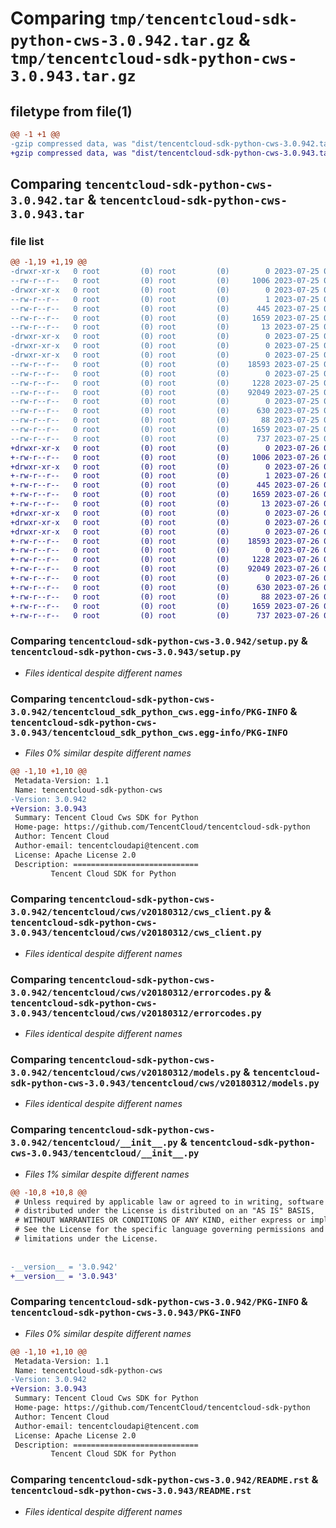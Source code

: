 # Comparing `tmp/tencentcloud-sdk-python-cws-3.0.942.tar.gz` & `tmp/tencentcloud-sdk-python-cws-3.0.943.tar.gz`

## filetype from file(1)

```diff
@@ -1 +1 @@
-gzip compressed data, was "dist/tencentcloud-sdk-python-cws-3.0.942.tar", last modified: Tue Jul 25 04:15:51 2023, max compression
+gzip compressed data, was "dist/tencentcloud-sdk-python-cws-3.0.943.tar", last modified: Wed Jul 26 00:35:20 2023, max compression
```

## Comparing `tencentcloud-sdk-python-cws-3.0.942.tar` & `tencentcloud-sdk-python-cws-3.0.943.tar`

### file list

```diff
@@ -1,19 +1,19 @@
-drwxr-xr-x   0 root         (0) root         (0)        0 2023-07-25 04:15:51.000000 tencentcloud-sdk-python-cws-3.0.942/
--rw-r--r--   0 root         (0) root         (0)     1006 2023-07-25 04:15:51.000000 tencentcloud-sdk-python-cws-3.0.942/setup.py
-drwxr-xr-x   0 root         (0) root         (0)        0 2023-07-25 04:15:51.000000 tencentcloud-sdk-python-cws-3.0.942/tencentcloud_sdk_python_cws.egg-info/
--rw-r--r--   0 root         (0) root         (0)        1 2023-07-25 04:15:51.000000 tencentcloud-sdk-python-cws-3.0.942/tencentcloud_sdk_python_cws.egg-info/dependency_links.txt
--rw-r--r--   0 root         (0) root         (0)      445 2023-07-25 04:15:51.000000 tencentcloud-sdk-python-cws-3.0.942/tencentcloud_sdk_python_cws.egg-info/SOURCES.txt
--rw-r--r--   0 root         (0) root         (0)     1659 2023-07-25 04:15:51.000000 tencentcloud-sdk-python-cws-3.0.942/tencentcloud_sdk_python_cws.egg-info/PKG-INFO
--rw-r--r--   0 root         (0) root         (0)       13 2023-07-25 04:15:51.000000 tencentcloud-sdk-python-cws-3.0.942/tencentcloud_sdk_python_cws.egg-info/top_level.txt
-drwxr-xr-x   0 root         (0) root         (0)        0 2023-07-25 04:15:51.000000 tencentcloud-sdk-python-cws-3.0.942/tencentcloud/
-drwxr-xr-x   0 root         (0) root         (0)        0 2023-07-25 04:15:51.000000 tencentcloud-sdk-python-cws-3.0.942/tencentcloud/cws/
-drwxr-xr-x   0 root         (0) root         (0)        0 2023-07-25 04:15:51.000000 tencentcloud-sdk-python-cws-3.0.942/tencentcloud/cws/v20180312/
--rw-r--r--   0 root         (0) root         (0)    18593 2023-07-25 04:15:51.000000 tencentcloud-sdk-python-cws-3.0.942/tencentcloud/cws/v20180312/cws_client.py
--rw-r--r--   0 root         (0) root         (0)        0 2023-07-25 04:15:51.000000 tencentcloud-sdk-python-cws-3.0.942/tencentcloud/cws/v20180312/__init__.py
--rw-r--r--   0 root         (0) root         (0)     1228 2023-07-25 04:15:51.000000 tencentcloud-sdk-python-cws-3.0.942/tencentcloud/cws/v20180312/errorcodes.py
--rw-r--r--   0 root         (0) root         (0)    92049 2023-07-25 04:15:51.000000 tencentcloud-sdk-python-cws-3.0.942/tencentcloud/cws/v20180312/models.py
--rw-r--r--   0 root         (0) root         (0)        0 2023-07-25 04:15:51.000000 tencentcloud-sdk-python-cws-3.0.942/tencentcloud/cws/__init__.py
--rw-r--r--   0 root         (0) root         (0)      630 2023-07-25 04:15:51.000000 tencentcloud-sdk-python-cws-3.0.942/tencentcloud/__init__.py
--rw-r--r--   0 root         (0) root         (0)       88 2023-07-25 04:15:51.000000 tencentcloud-sdk-python-cws-3.0.942/setup.cfg
--rw-r--r--   0 root         (0) root         (0)     1659 2023-07-25 04:15:51.000000 tencentcloud-sdk-python-cws-3.0.942/PKG-INFO
--rw-r--r--   0 root         (0) root         (0)      737 2023-07-25 04:15:51.000000 tencentcloud-sdk-python-cws-3.0.942/README.rst
+drwxr-xr-x   0 root         (0) root         (0)        0 2023-07-26 00:35:20.000000 tencentcloud-sdk-python-cws-3.0.943/
+-rw-r--r--   0 root         (0) root         (0)     1006 2023-07-26 00:35:20.000000 tencentcloud-sdk-python-cws-3.0.943/setup.py
+drwxr-xr-x   0 root         (0) root         (0)        0 2023-07-26 00:35:20.000000 tencentcloud-sdk-python-cws-3.0.943/tencentcloud_sdk_python_cws.egg-info/
+-rw-r--r--   0 root         (0) root         (0)        1 2023-07-26 00:35:20.000000 tencentcloud-sdk-python-cws-3.0.943/tencentcloud_sdk_python_cws.egg-info/dependency_links.txt
+-rw-r--r--   0 root         (0) root         (0)      445 2023-07-26 00:35:20.000000 tencentcloud-sdk-python-cws-3.0.943/tencentcloud_sdk_python_cws.egg-info/SOURCES.txt
+-rw-r--r--   0 root         (0) root         (0)     1659 2023-07-26 00:35:20.000000 tencentcloud-sdk-python-cws-3.0.943/tencentcloud_sdk_python_cws.egg-info/PKG-INFO
+-rw-r--r--   0 root         (0) root         (0)       13 2023-07-26 00:35:20.000000 tencentcloud-sdk-python-cws-3.0.943/tencentcloud_sdk_python_cws.egg-info/top_level.txt
+drwxr-xr-x   0 root         (0) root         (0)        0 2023-07-26 00:35:20.000000 tencentcloud-sdk-python-cws-3.0.943/tencentcloud/
+drwxr-xr-x   0 root         (0) root         (0)        0 2023-07-26 00:35:20.000000 tencentcloud-sdk-python-cws-3.0.943/tencentcloud/cws/
+drwxr-xr-x   0 root         (0) root         (0)        0 2023-07-26 00:35:20.000000 tencentcloud-sdk-python-cws-3.0.943/tencentcloud/cws/v20180312/
+-rw-r--r--   0 root         (0) root         (0)    18593 2023-07-26 00:35:20.000000 tencentcloud-sdk-python-cws-3.0.943/tencentcloud/cws/v20180312/cws_client.py
+-rw-r--r--   0 root         (0) root         (0)        0 2023-07-26 00:35:20.000000 tencentcloud-sdk-python-cws-3.0.943/tencentcloud/cws/v20180312/__init__.py
+-rw-r--r--   0 root         (0) root         (0)     1228 2023-07-26 00:35:20.000000 tencentcloud-sdk-python-cws-3.0.943/tencentcloud/cws/v20180312/errorcodes.py
+-rw-r--r--   0 root         (0) root         (0)    92049 2023-07-26 00:35:20.000000 tencentcloud-sdk-python-cws-3.0.943/tencentcloud/cws/v20180312/models.py
+-rw-r--r--   0 root         (0) root         (0)        0 2023-07-26 00:35:20.000000 tencentcloud-sdk-python-cws-3.0.943/tencentcloud/cws/__init__.py
+-rw-r--r--   0 root         (0) root         (0)      630 2023-07-26 00:35:20.000000 tencentcloud-sdk-python-cws-3.0.943/tencentcloud/__init__.py
+-rw-r--r--   0 root         (0) root         (0)       88 2023-07-26 00:35:20.000000 tencentcloud-sdk-python-cws-3.0.943/setup.cfg
+-rw-r--r--   0 root         (0) root         (0)     1659 2023-07-26 00:35:20.000000 tencentcloud-sdk-python-cws-3.0.943/PKG-INFO
+-rw-r--r--   0 root         (0) root         (0)      737 2023-07-26 00:35:20.000000 tencentcloud-sdk-python-cws-3.0.943/README.rst
```

### Comparing `tencentcloud-sdk-python-cws-3.0.942/setup.py` & `tencentcloud-sdk-python-cws-3.0.943/setup.py`

 * *Files identical despite different names*

### Comparing `tencentcloud-sdk-python-cws-3.0.942/tencentcloud_sdk_python_cws.egg-info/PKG-INFO` & `tencentcloud-sdk-python-cws-3.0.943/tencentcloud_sdk_python_cws.egg-info/PKG-INFO`

 * *Files 0% similar despite different names*

```diff
@@ -1,10 +1,10 @@
 Metadata-Version: 1.1
 Name: tencentcloud-sdk-python-cws
-Version: 3.0.942
+Version: 3.0.943
 Summary: Tencent Cloud Cws SDK for Python
 Home-page: https://github.com/TencentCloud/tencentcloud-sdk-python
 Author: Tencent Cloud
 Author-email: tencentcloudapi@tencent.com
 License: Apache License 2.0
 Description: ============================
         Tencent Cloud SDK for Python
```

### Comparing `tencentcloud-sdk-python-cws-3.0.942/tencentcloud/cws/v20180312/cws_client.py` & `tencentcloud-sdk-python-cws-3.0.943/tencentcloud/cws/v20180312/cws_client.py`

 * *Files identical despite different names*

### Comparing `tencentcloud-sdk-python-cws-3.0.942/tencentcloud/cws/v20180312/errorcodes.py` & `tencentcloud-sdk-python-cws-3.0.943/tencentcloud/cws/v20180312/errorcodes.py`

 * *Files identical despite different names*

### Comparing `tencentcloud-sdk-python-cws-3.0.942/tencentcloud/cws/v20180312/models.py` & `tencentcloud-sdk-python-cws-3.0.943/tencentcloud/cws/v20180312/models.py`

 * *Files identical despite different names*

### Comparing `tencentcloud-sdk-python-cws-3.0.942/tencentcloud/__init__.py` & `tencentcloud-sdk-python-cws-3.0.943/tencentcloud/__init__.py`

 * *Files 1% similar despite different names*

```diff
@@ -10,8 +10,8 @@
 # Unless required by applicable law or agreed to in writing, software
 # distributed under the License is distributed on an "AS IS" BASIS,
 # WITHOUT WARRANTIES OR CONDITIONS OF ANY KIND, either express or implied.
 # See the License for the specific language governing permissions and
 # limitations under the License.
 
 
-__version__ = '3.0.942'
+__version__ = '3.0.943'
```

### Comparing `tencentcloud-sdk-python-cws-3.0.942/PKG-INFO` & `tencentcloud-sdk-python-cws-3.0.943/PKG-INFO`

 * *Files 0% similar despite different names*

```diff
@@ -1,10 +1,10 @@
 Metadata-Version: 1.1
 Name: tencentcloud-sdk-python-cws
-Version: 3.0.942
+Version: 3.0.943
 Summary: Tencent Cloud Cws SDK for Python
 Home-page: https://github.com/TencentCloud/tencentcloud-sdk-python
 Author: Tencent Cloud
 Author-email: tencentcloudapi@tencent.com
 License: Apache License 2.0
 Description: ============================
         Tencent Cloud SDK for Python
```

### Comparing `tencentcloud-sdk-python-cws-3.0.942/README.rst` & `tencentcloud-sdk-python-cws-3.0.943/README.rst`

 * *Files identical despite different names*

